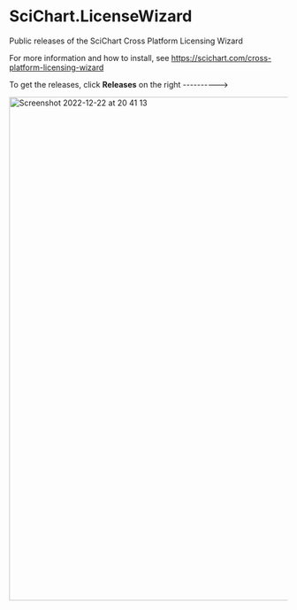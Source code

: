# SciChart.LicenseWizard

Public releases of the SciChart Cross Platform Licensing Wizard

For more information and how to install, see https://scichart.com/cross-platform-licensing-wizard

To get the releases, click **Releases** on the right ---------->

<img width="910" alt="Screenshot 2022-12-22 at 20 41 13" src="https://user-images.githubusercontent.com/14041557/209222399-5dfbb7dc-7542-4ea4-ab49-b02278e974f8.png">


